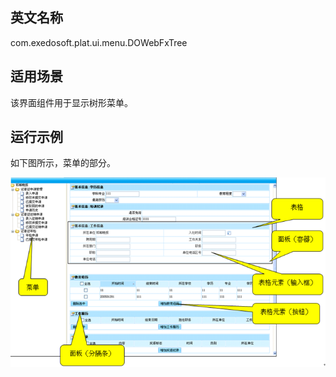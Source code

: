 ## 英文名称 ##

com.exedosoft.plat.ui.menu.DOWebFxTree

## 适用场景 ##

该界面组件用于显示树形菜单。

## 运行示例 ##

如下图所示，菜单的部分。

<img src='imgs/controller_ui.png' />
